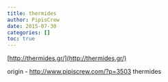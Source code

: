 ```yaml
---
title: thermides
author: PipisCrew
date: 2015-07-30
categories: []
toc: true
---
```


[http://thermides.gr/](http://thermides.gr/)

origin - http://www.pipiscrew.com/?p=3503 thermides
